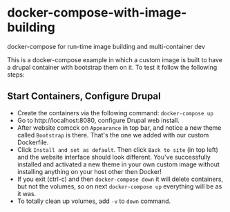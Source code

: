# docker-compose-with-image-building
docker-compose for run-time image building and multi-container dev

This is a docker-compose example in which a custom image is built to have a drupal container with bootstrap them on it. To test it follow the following steps:

## Start Containers, Configure Drupal
- Create the containers via the following command: `docker-compose up`
- Go to http://localhost:8080, configure Drupal web install.
- After website comcck on `Appearance` in top bar, and notice a new theme called `Bootstrap` is there. That's the one we added with our custom Dockerfile.
- Click `Install and set as default`. Then click `Back to site` (in top left) and the website interface should look different. You've successfully installed and activated a new theme in your own custom image without installing anything on your host other then Docker!
- If you exit (ctrl-c) and then `docker-compose down` it will delete containers, but not the volumes, so on next `docker-compose up` everything will be as it was.
- To totally clean up volumes, add `-v` to `down` command.
